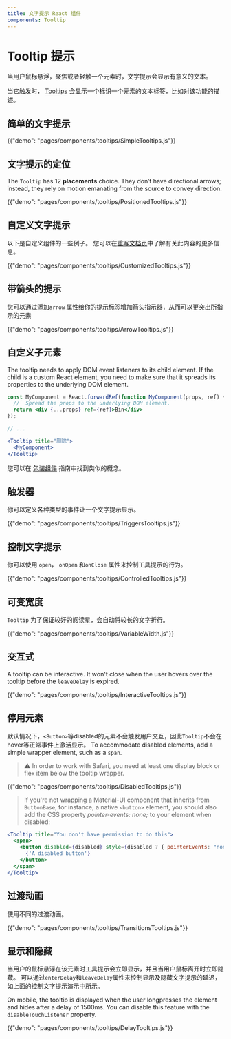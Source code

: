 ```yaml
---
title: 文字提示 React 组件
components: Tooltip
---
```


# Tooltip 提示

<p class="description">当用户鼠标悬浮，聚焦或者轻触一个元素时，文字提示会显示有意义的文本。</p>

当它触发时， [Tooltips](https://material.io/design/components/tooltips.html) 会显示一个标识一个元素的文本标签，比如对该功能的描述。

## 简单的文字提示

{{"demo": "pages/components/tooltips/SimpleTooltips.js"}}

## 文字提示的定位

The `Tooltip` has 12 **placements** choice. They don’t have directional arrows; instead, they rely on motion emanating from the source to convey direction.

{{"demo": "pages/components/tooltips/PositionedTooltips.js"}}

## 自定义文字提示

以下是自定义组件的一些例子。 您可以在[重写文档页](/customization/components/)中了解有关此内容的更多信息。

{{"demo": "pages/components/tooltips/CustomizedTooltips.js"}}

## 带箭头的提示

您可以通过添加`arrow` 属性给你的提示标签增加箭头指示器，从而可以更突出所指示的元素

{{"demo": "pages/components/tooltips/ArrowTooltips.js"}}

## 自定义子元素

The tooltip needs to apply DOM event listeners to its child element. If the child is a custom React element, you need to make sure that it spreads its properties to the underlying DOM element.

```jsx
const MyComponent = React.forwardRef(function MyComponent(props, ref) {
  //  Spread the props to the underlying DOM element.
  return <div {...props} ref={ref}>Bin</div>
});

// ...

<Tooltip title="删除">
  <MyComponent>
</Tooltip>
```

您可以在 [包装组件](/guides/composition/#wrapping-components) 指南中找到类似的概念。

## 触发器

你可以定义各种类型的事件让一个文字提示显示。

{{"demo": "pages/components/tooltips/TriggersTooltips.js"}}

## 控制文字提示

你可以使用 `open`， `onOpen` 和`onClose` 属性来控制工具提示的行为。

{{"demo": "pages/components/tooltips/ControlledTooltips.js"}}

## 可变宽度

`Tooltip` 为了保证较好的阅读星，会自动将较长的文字折行。

{{"demo": "pages/components/tooltips/VariableWidth.js"}}

## 交互式

A tooltip can be interactive. It won't close when the user hovers over the tooltip before the `leaveDelay` is expired.

{{"demo": "pages/components/tooltips/InteractiveTooltips.js"}}

## 停用元素

默认情况下，`<Button>`等disabled的元素不会触发用户交互，因此`Tooltip`不会在hover等正常事件上激活显示。 To accommodate disabled elements, add a simple wrapper element, such as a `span`.

> ⚠️ In order to work with Safari, you need at least one display block or flex item below the tooltip wrapper.

{{"demo": "pages/components/tooltips/DisabledTooltips.js"}}

> If you're not wrapping a Material-UI component that inherits from `ButtonBase`, for instance, a native `<button>` element, you should also add the CSS property *pointer-events: none;* to your element when disabled:

```jsx
<Tooltip title="You don't have permission to do this">
  <span>
    <button disabled={disabled} style={disabled ? { pointerEvents: "none" } : {}}>
      {'A disabled button'}
    </button>
  </span>
</Tooltip>
```

## 过渡动画

使用不同的过渡动画。

{{"demo": "pages/components/tooltips/TransitionsTooltips.js"}}

## 显示和隐藏

当用户的鼠标悬浮在该元素时工具提示会立即显示，并且当用户鼠标离开时立即隐藏。 可以通过` enterDelay `和` leaveDelay `属性来控制显示及隐藏文字提示的延迟，如上面的控制文字提示演示中所示。

On mobile, the tooltip is displayed when the user longpresses the element and hides after a delay of 1500ms. You can disable this feature with the `disableTouchListener` property.

{{"demo": "pages/components/tooltips/DelayTooltips.js"}}